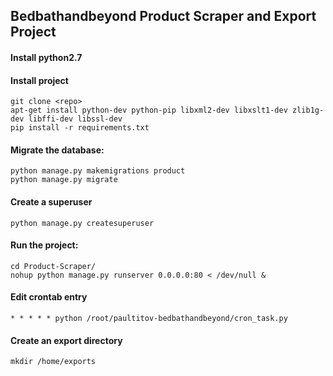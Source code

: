 ## Bedbathandbeyond Product Scraper and Export Project

#### Install python2.7
#### Install project
	git clone <repo>
	apt-get install python-dev python-pip libxml2-dev libxslt1-dev zlib1g-dev libffi-dev libssl-dev
	pip install -r requirements.txt

#### Migrate the database:
	python manage.py makemigrations product
	python manage.py migrate

#### Create a superuser
	python manage.py createsuperuser

#### Run the project:
	cd Product-Scraper/
	nohup python manage.py runserver 0.0.0.0:80 < /dev/null &

#### Edit crontab entry
	* * * * * python /root/paultitov-bedbathandbeyond/cron_task.py

#### Create an export directory    
    mkdir /home/exports
    
